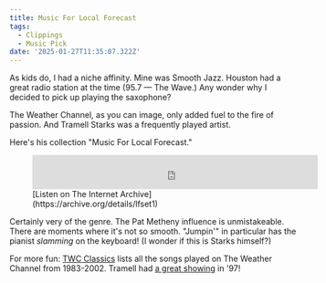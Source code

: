 ```yaml
---
title: Music For Local Forecast
tags:
  - Clippings
  - Music Pick
date: '2025-01-27T11:35:07.322Z'
---
```


As kids do, I had a niche affinity. Mine was Smooth Jazz. Houston had a great radio station at the time (95.7 — The Wave.) Any wonder why I decided to pick up playing the saxophone?

The Weather Channel, as you can image, only added fuel to the fire of passion. And Tramell Starks was a frequently played artist.

Here's his collection "Music For Local Forecast."

<figure>
<iframe src="https://archive.org/embed/lfset1" width="500" height="60" frameborder="0" webkitallowfullscreen="true" mozallowfullscreen="true" allowfullscreen className="internet_archive_audo" ></iframe>
<figcaption>[Listen on The Internet Archive](https://archive.org/details/lfset1)</figcaption>
</figure>

Certainly very of the genre. The Pat Metheny influence is unmistakeable. There are moments where it's not so smooth. "Jumpin'" in particular has the pianist _slamming_ on the keyboard! (I wonder if this is Starks himself?)

For more fun: [TWC Classics](https://twcclassics.com/audio/years.html) lists all the songs played on The Weather Channel from 1983-2002. Tramell had [a great showing](https://twcclassics.com/audio/years-1997.html) in '97!
